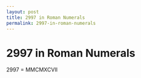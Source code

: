 ```yaml
---
layout: post
title: 2997 in Roman Numerals
permalink: 2997-in-roman-numerals
---
```


# 2997 in Roman Numerals

2997 = MMCMXCVII
